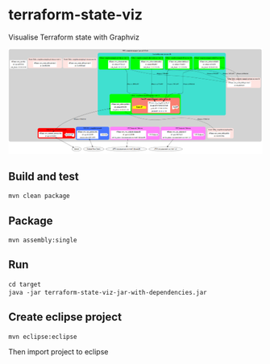 # terraform-state-viz
Visualise Terraform state with Graphviz

![Sample 1 zone](https://github.com/j99nowicki/terraform-state-viz/blob/master/doc/sample-1zone.png?raw=true)

## Build and test
    mvn clean package

## Package
    mvn assembly:single

## Run
    cd target
    java -jar terraform-state-viz-jar-with-dependencies.jar

## Create eclipse project
    mvn eclipse:eclipse

Then import project to eclipse
